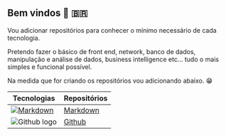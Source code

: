 ## Bem vindos :metal: :brazil:

Vou adicionar repositórios para conhecer o mínimo necessário de cada tecnologia.  

Pretendo fazer o básico de front end, network, banco de dados, manipulação e análise de dados, business intelligence etc... tudo o mais simples e funcional possível.  

Na medida que for criando os repositórios vou adicionando abaixo. :grin:  

|Tecnologias|Repositórios|
|---|---|
|[![Markdown](https://upload.wikimedia.org/wikipedia/commons/4/48/Markdown-mark.svg "Markdown logo")](https://en.wikipedia.org/wiki/Markdown)|[Markdown](https://github.com/leonardodfelix/01Markdown-ptBR/edit/main/README.md)|
|![Github logo](https://avatars.githubusercontent.com/u/9919?s=200&v=4)|[Github](https://github.com/leonardodfelix/02Github-ptBR)|
